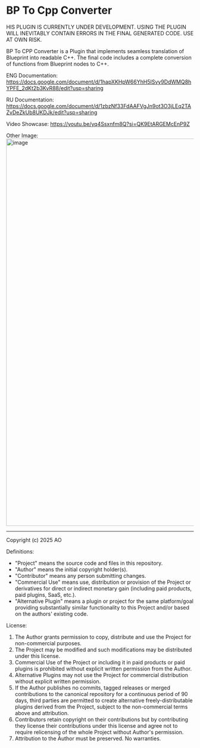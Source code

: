 # BP To Cpp Converter

HIS PLUGIN IS CURRENTLY UNDER DEVELOPMENT. USING THE PLUGIN WILL INEVITABLY CONTAIN ERRORS IN THE FINAL GENERATED CODE. USE AT OWN RISK.

BP To CPP Converter is a Plugin that implements seamless translation of Blueprint into readable C++.
The final code includes a complete conversion of functions from Blueprint nodes to C++. 

ENG Documentation:
https://docs.google.com/document/d/1hapXKHpW66YhH5ISvy9DdWMQ8hYPFE_2dKt2b3KvR88/edit?usp=sharing

RU Documentation:
https://docs.google.com/document/d/1zbzNf33FdAAFVgJn9ot3O3jLEq2TAZvDeZkUb8UKDJk/edit?usp=sharing

Video Showcase:
https://youtu.be/yq4Ssxnfm8Q?si=QK9EtARGEMcEnP9Z

Other Image:
<img width="1912" height="1038" alt="image" src="https://github.com/user-attachments/assets/39a787c1-3bee-4324-acb8-ab29bb0cd8c1" />


-----------------------

Copyright (c) 2025 AO

Definitions:
- "Project" means the source code and files in this repository.
- "Author" means the initial copyright holder(s).
- "Contributor" means any person submitting changes.
- "Commercial Use" means use, distribution or provision of the Project or derivatives for direct or indirect monetary gain (including paid products, paid plugins, SaaS, etc.).
- "Alternative Plugin" means a plugin or project for the same platform/goal providing substantially similar functionality to this Project аnd/or based on the authors' existing code.

License:
1. The Author grants permission to copy, distribute and use the Project for non-commercial purposes.
2. The Project may be modified and such modifications may be distributed under this license.
3. Commercial Use of the Project or including it in paid products or paid plugins is prohibited without explicit written permission from the Author.
4. Alternative Plugins may not use the Project for commercial distribution without explicit written permission.
5. If the Author publishes no commits, tagged releases or merged contributions to the canonical repository for a continuous period of 90 days, third parties are permitted to create alternative freely-distributable plugins derived from the Project, subject to the non-commercial terms above and attribution.
6. Contributors retain copyright on their contributions but by contributing they license their contributions under this license and agree not to require relicensing of the whole Project without Author's permission.
7. Attribution to the Author must be preserved. No warranties.
